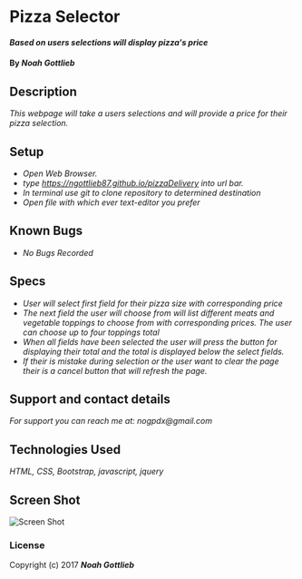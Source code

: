 # Pizza Selector

#### _Based on users selections will display pizza's price_

#### By _**Noah Gottlieb**_

## Description

_This webpage will take a users selections and will provide a price for their pizza selection._

## Setup

* _Open Web Browser._
* _type https://ngottlieb87.github.io/pizzaDelivery into url bar._
* _In terminal use git to clone repository to determined destination_
* _Open file with which ever text-editor you prefer_

## Known Bugs

* _No Bugs Recorded_

## Specs

* _User will select first field for their pizza size with corresponding price_
* _The next field the user will choose from will list different meats and vegetable toppings to choose from with corresponding prices. The user can choose up to four toppings total_
* _When all fields have been selected the user will press the button for displaying their total and the total is displayed below the select fields._
* _If their is mistake during selection or the user want to clear the page their is a cancel button that will refresh the page._

## Support and contact details

_For support you can reach me at:_
_nogpdx@gmail.com_

## Technologies Used

_HTML, CSS, Bootstrap, javascript, jquery_

## Screen Shot

![Screen Shot](pizzaDelivery/img/screenShotPizza.png)

### License

Copyright (c) 2017 **_Noah Gottlieb_**
